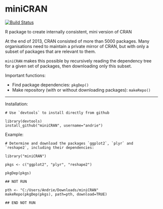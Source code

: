 miniCRAN
========

[![Build Status](https://travis-ci.org/andrie/miniCRAN.svg?branch=master)](https://travis-ci.org/andrie/miniCRAN.svg?branch=master)



R package to create internally consistent, mini version of CRAN

At the end of 2013, CRAN consisted of more than 5000 packages.  Many organisations need to maintain a private mirror of CRAN, but with only a subset of packages that are relevant to them.
 
`miniCRAN` makes this possible by recursively reading the dependency tree for a given set of packages, then downloading only this subset.
 
Important functions:

* Find package dependencies: `pkgDep()`
* Make repository (with or without downloading packages): `makeRepo()`

---

Installation:

    # Use `devtools` to install directly from github

    library(devtools)
    install_github("miniCRAN", username="andrie")
    
Example:

    # Determine and download the packages `ggplot2`, `plyr` and `reshape2`, including their dependencies:
    
    library("miniCRAN")
    
    pkgs <- c("ggplot2", "plyr", "reshape2")
    
    pkgDep(pkgs)
    
    ## NOT RUN
    
    pth <- "C:/Users/Andrie/Downloads/miniCRAN"
    makeRepo(pkgDep(pkgs), path=pth, download=TRUE)
    
    ## END NOT RUN
